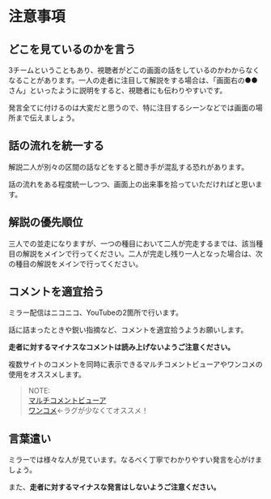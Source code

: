 # 注意事項

## どこを見ているのかを言う

3チームということもあり、視聴者がどこの画面の話をしているのかわからなくなることがあります。一人の走者に注目して解説をする場合は、「画面右の●●さん」といったように説明をすると、視聴者にも伝わりやすいです。

発言全てに付けるのは大変だと思うので、特に注目するシーンなどでは画面の場所まで伝えましょう。

## 話の流れを統一する

解説二人が別々の区間の話などをすると聞き手が混乱する恐れがあります。

話の流れをある程度統一しつつ、画面上の出来事を拾っていただければと思います。

## 解説の優先順位

三人での並走になりますが、一つの種目において二人が完走するまでは、該当種目の解説をメインで行ってください。二人が完走し残り一人となった場合は、次の種目の解説をメインで行ってください。

## コメントを適宜拾う

ミラー配信はニコニコ、YouTubeの2箇所で行います。

話に詰まったときや鋭い指摘など、コメントを適宜拾うようお願いします。

**走者に対するマイナスなコメントは読み上げないようご注意ください。**

複数サイトのコメントを同時に表示できるマルチコメントビューアやワンコメの使用をオススメします。

> NOTE:  
> [マルチコメントビューア](https://ryu-s.github.io/app/multicommentviewer)  
> [ワンコメ](https://onecomme.com/)←ラグが少なくてオススメ！

## 言葉遣い

ミラーでは様々な人が見ています。なるべく丁寧でわかりやすい発言を心がけましょう。

また、**走者に対するマイナスな発言はしないようご注意ください。**
